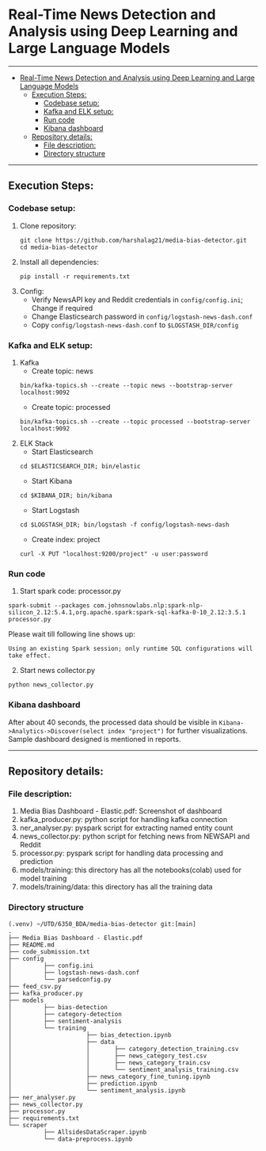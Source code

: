 # Real-Time News Detection and Analysis using Deep Learning and Large Language Models 

---

<!-- TOC -->
* [Real-Time News Detection and Analysis using Deep Learning and Large Language Models](#real-time-news-detection-and-analysis-using-deep-learning-and-large-language-models-)
  * [Execution Steps:](#execution-steps)
    * [Codebase setup:](#codebase-setup)
    * [Kafka and ELK setup:](#kafka-and-elk-setup)
    * [Run code](#run-code)
    * [Kibana dashboard](#kibana-dashboard)
  * [Repository details:](#repository-details)
    * [File description:](#file-description)
    * [Directory structure](#directory-structure)
<!-- TOC -->

---

## Execution Steps:
### Codebase setup:
1. Clone repository: 
    ```commandline
    git clone https://github.com/harshalag21/media-bias-detector.git
    cd media-bias-detector
    ```
2. Install all dependencies:
    ```commandline
    pip install -r requirements.txt
    ```
3. Config:
    - Verify NewsAPI key and Reddit credentials in ```config/config.ini```; Change if required
    - Change Elasticsearch password in ```config/logstash-news-dash.conf```
    - Copy ```config/logstash-news-dash.conf``` to ```$LOGSTASH_DIR/config```

### Kafka and ELK setup:
1. Kafka
    - Create topic: news
    ```commandline
    bin/kafka-topics.sh --create --topic news --bootstrap-server localhost:9092
    ```
    - Create topic: processed
    ```commandline
    bin/kafka-topics.sh --create --topic processed --bootstrap-server localhost:9092
    ```
2. ELK Stack
    - Start Elasticsearch
    ```commandline
    cd $ELASTICSEARCH_DIR; bin/elastic
    ```
   - Start Kibana
    ```commandline
    cd $KIBANA_DIR; bin/kibana
    ```
   - Start Logstash
    ```commandline
    cd $LOGSTASH_DIR; bin/logstash -f config/logstash-news-dash
    ```
   - Create index: project
    ```commandline
    curl -X PUT "localhost:9200/project" -u user:password
    ```

### Run code
1. Start spark code: processor.py
```commandline
spark-submit --packages com.johnsnowlabs.nlp:spark-nlp-silicon_2.12:5.4.1,org.apache.spark:spark-sql-kafka-0-10_2.12:3.5.1 processor.py
```
Please wait till following line shows up:
```commandline
Using an existing Spark session; only runtime SQL configurations will take effect.
```

2. Start news collector.py
```commandline
python news_collector.py
```

### Kibana dashboard
After about 40 seconds, the processed data should be visible in ```Kibana->Analytics->Discover(select index "project")``` for further visualizations.
Sample dashboard designed is mentioned in reports.

---

## Repository details:
### File description:
1. Media Bias Dashboard - Elastic.pdf: Screenshot of dashboard
2. kafka_producer.py: python script for handling kafka connection
3. ner_analyser.py: pyspark script for extracting named entity count
4. news_collector.py: python script for fetching news from NEWSAPI and Reddit
5. processor.py: pyspark script for handling data processing and prediction
6. models/training: this directory has all the notebooks(colab) used for model training
7. models/training/data: this directory has all the training data
### Directory structure
```commandline
(.venv) ~/UTD/6350_BDA/media-bias-detector git:[main]
.
├── Media Bias Dashboard - Elastic.pdf
├── README.md
├── code_submission.txt
├── config
│         ├── config.ini
│         ├── logstash-news-dash.conf
│         └── parsedconfig.py
├── feed_csv.py
├── kafka_producer.py
├── models
│         ├── bias-detection
│         ├── category-detection
│         ├── sentiment-analysis
│         └── training
│                     ├── bias_detection.ipynb
│                     ├── data
│                     │       ├── category_detection_training.csv
│                     │       ├── news_category_test.csv
│                     │       ├── news_category_train.csv
│                     │       └── sentiment_analysis_training.csv
│                     ├── news_category_fine_tuning.ipynb
│                     ├── prediction.ipynb
│                     └── sentiment_analysis.ipynb
├── ner_analyser.py
├── news_collector.py
├── processor.py
├── requirements.txt
└── scraper
          ├── AllsidesDataScraper.ipynb
          └── data-preprocess.ipynb
```